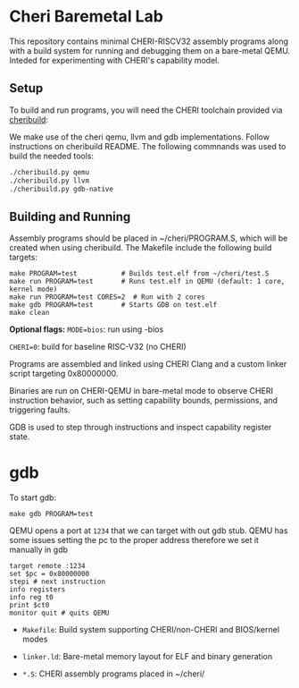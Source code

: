 # Cheri Baremetal Lab
This repository contains minimal CHERI-RISCV32 assembly programs along with a build system for running and debugging them on a bare-metal QEMU. Inteded for experimenting with CHERI's capability model.

## Setup
To build and run programs, you will need the CHERI toolchain provided via [cheribuild](https://github.com/CTSRD-CHERI/cheribuild):

We make use of the cheri qemu, llvm and gdb implementations. Follow instructions on cheribuild README. The following commnands was used to build the needed tools:
```bash
./cheribuild.py qemu
./cheribuild.py llvm
./cheribuild.py gdb-native
````

## Building and Running
Assembly programs should be placed in ~/cheri/PROGRAM.S, which will be created when using cheribuild. The Makefile include the following build targets:
```
make PROGRAM=test           # Builds test.elf from ~/cheri/test.S
make run PROGRAM=test       # Runs test.elf in QEMU (default: 1 core, kernel mode)
make run PROGRAM=test CORES=2  # Run with 2 cores
make gdb PROGRAM=test       # Starts GDB on test.elf
make clean                
```
**Optional flags:**
`MODE=bios`: run using -bios

`CHERI=0`: build for baseline RISC-V32 (no CHERI)

Programs are assembled and linked using CHERI Clang and a custom linker script targeting 0x80000000. 

Binaries are run on CHERI-QEMU in bare-metal mode to observe CHERI instruction behavior, such as setting capability bounds, permissions, and triggering faults. 

GDB is used to step through instructions and inspect capability register state.

# gdb
To start gdb:
```
make gdb PROGRAM=test
```
QEMU opens a port at `1234` that we can target with out gdb stub. QEMU has some issues setting the pc to the proper address therefore we set it manually in gdb
```
target remote :1234
set $pc = 0x80000000
stepi # next instruction
info registers
info reg t0
print $ct0
monitor quit # quits QEMU
```

- `Makefile`: Build system supporting CHERI/non-CHERI and BIOS/kernel modes

- `linker.ld`: Bare-metal memory layout for ELF and binary generation

- `*.S`: CHERI assembly programs placed in ~/cheri/



